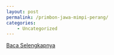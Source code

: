 ```yaml
---
layout: post
permalink: /primbon-jawa-mimpi-perang/
categories:
    - Uncategorized
---
```


[Baca Selengkapnya](/01)